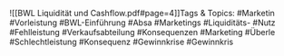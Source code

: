 
![[BWL Liquidität und Cashflow.pdf#page=4]]Tags & Topics:
   #Marketin
   #Vorleistung
   #BWL-Einführung
   #Absa
   #Marketings
   #Liquiditäts-
   #Nutz
   #Fehlleistung
   #Verkaufsabteilung
   #Konsequenzen
   #Marketing
   #Überle
   #Schlechtleistung
   #Konsequenz
   #Gewinnkrise
   #Gewinnkris